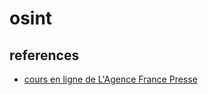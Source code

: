 # osint


## references

- [cours en ligne de L'Agence France Presse](https://fr.digitalcourses.afp.com/)
